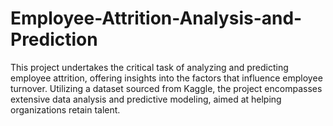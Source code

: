 # Employee-Attrition-Analysis-and-Prediction
This project undertakes the critical task of analyzing and predicting employee attrition, offering insights into the factors that influence employee turnover. Utilizing a dataset sourced from Kaggle, the project encompasses extensive data analysis and predictive modeling, aimed at helping organizations retain talent.
